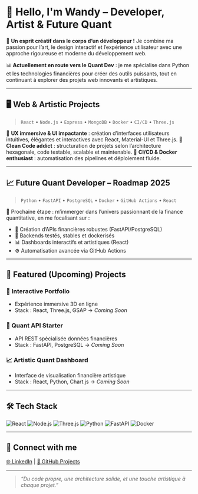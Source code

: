 # 👋 Hello, I'm Wandy – Developer, Artist & Future Quant

🎨 **Un esprit créatif dans le corps d’un développeur !** Je combine ma passion pour l’art, le design interactif et l’expérience utilisateur avec une approche rigoureuse et moderne du développement web.

📊 **Actuellement en route vers le Quant Dev** : je me spécialise dans Python et les technologies financières pour créer des outils puissants, tout en continuant à explorer des projets web innovants et artistiques.

---

## 🖥️ Web & Artistic Projects

> `React` • `Node.js` • `Express` • `MongoDB` • `Docker` • `CI/CD` • `Three.js`

🔸 **UX immersive & UI impactante** : création d’interfaces utilisateurs intuitives, élégantes et interactives avec React, Material-UI et Three.js.
🔸 **Clean Code addict** : structuration de projets selon l’architecture hexagonale, code testable, scalable et maintenable.
🔸 **CI/CD & Docker enthusiast** : automatisation des pipelines et déploiement fluide.

---

## 📈 Future Quant Developer – Roadmap 2025

> `Python` • `FastAPI` • `PostgreSQL` • `Docker` • `GitHub Actions` • `React`

🎯 Prochaine étape : m’immerger dans l’univers passionnant de la finance quantitative, en me focalisant sur :

* 📡 Création d’APIs financières robustes (FastAPI/PostgreSQL)
* 🧪 Backends testés, stables et dockerisés
* 📊 Dashboards interactifs et artistiques (React)
* ⚙️ Automatisation avancée via GitHub Actions

---

## 🚀 Featured (Upcoming) Projects

### 🎨 Interactive Portfolio

* Expérience immersive 3D en ligne
* Stack : React, Three.js, GSAP
  → *Coming Soon*

### 🧠 Quant API Starter

* API REST spécialisée données financières
* Stack : FastAPI, PostgreSQL
  → *Coming Soon*

### 📈 Artistic Quant Dashboard

* Interface de visualisation financière artistique
* Stack : React, Python, Chart.js
  → *Coming Soon*

---

## 🛠️ Tech Stack

![React](https://img.shields.io/badge/React-61DAFB?logo=react)
![Node.js](https://img.shields.io/badge/Node.js-339933?logo=node.js)
![Three.js](https://img.shields.io/badge/Three.js-000000?logo=three.js)
![Python](https://img.shields.io/badge/Python-3776AB?logo=python)
![FastAPI](https://img.shields.io/badge/FastAPI-005f73?logo=fastapi)
![Docker](https://img.shields.io/badge/Docker-2496ED?logo=docker)

---

## 🔗 Connect with me

[🌐 LinkedIn](https://www.linkedin.com/in/wandy-neves/) | [📁 GitHub Projects](#)

---

> *“Du code propre, une architecture solide, et une touche artistique à chaque projet.”*
